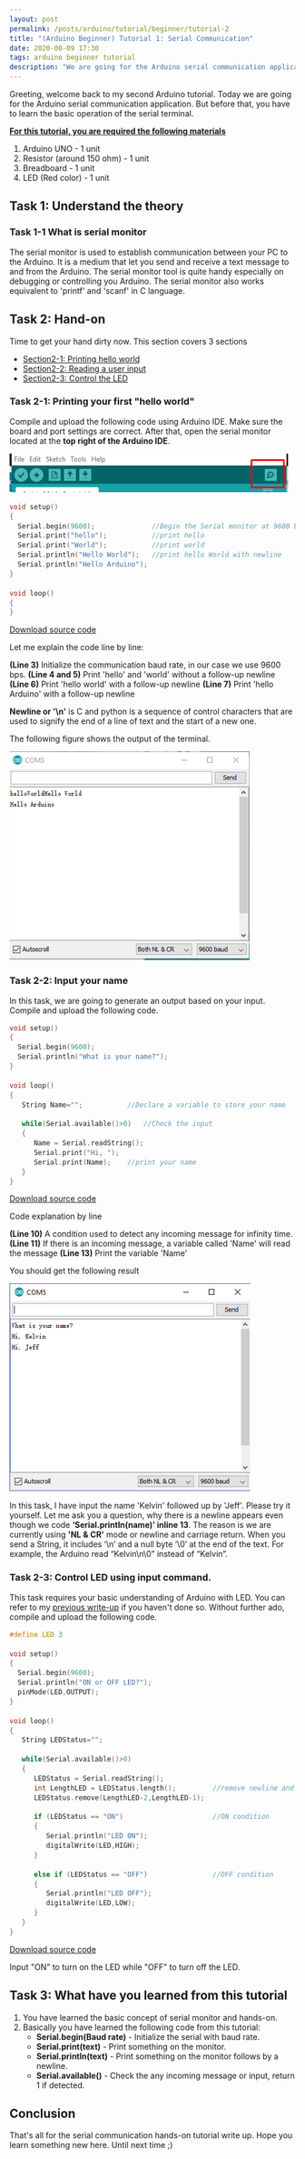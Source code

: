 ```yaml
---
layout: post
permalink: /posts/arduino/tutorial/beginner/tutorial-2
title: "(Arduino Beginner) Tutorial 1: Serial Communication"
date: 2020-08-09 17:30
tags: arduino beginner tutorial
description: "We are going for the Arduino serial communication application. But before that, you have to learn the basic operation of the serial terminal."
---
```


Greeting, welcome back to my second Arduino tutorial. Today we are going for the Arduino serial communication application. But before that, you have to learn the basic operation of the serial terminal. 

<u><b>For this tutorial, you are required the following materials</b></u>

1. Arduino UNO - 1 unit
1. Resistor (around 150 ohm) - 1 unit
1. Breadboard - 1 unit
1. LED (Red color) - 1 unit

## Task 1: Understand the theory

### Task 1-1 What is serial monitor

The serial monitor is used to establish communication between your PC to the Arduino. It is a medium that let you send and receive a text message to and from the Arduino. The serial monitor tool is quite handy especially on debugging or controlling you Arduino. The serial monitor also works equivalent to 'printf' and 'scanf' in C language. 

## Task 2: Hand-on

Time to get your hand dirty now. This section covers 3 sections

- [Section2-1: Printing hello world](#2-1)
- [Section2-2: Reading a user input](#2-2)
- [Section2-3: Control the LED](#2-3)

<span id="2-1"></span>

### Task 2-1: Printing your first "hello world"

Compile and upload the following code using Arduino IDE. Make sure the board and port settings are correct.  After that, open the serial monitor located at the **top right of the Arduino IDE**.

![serial monitor](/assets/images/arduino/tutorial/beginner/2020-08-09-tutorial-2/1.png)

```c++
void setup() 
{
  Serial.begin(9600);              //Begin the Serial monitor at 9600 baud rate
  Serial.print("hello");           //print hello
  Serial.print("World");           //print world
  Serial.println("Hello World");   //print hello World with newline
  Serial.println("Hello Arduino");  
}

void loop() 
{ 
}
```

<a href="https://github.com/DesKel/DesKel.github.io/blob/master/assets/script/arduino/tutorial/beginner/tutorial-2/tutorial-2-1.ino" class="btn btn-github"  target="_blank"><span class="icon"></span>Download source code</a>

Let me explain the code line by line:

**(Line 3)** Initialize the communication baud rate, in our case we use 9600 bps.
**(Line 4 and 5)** Print 'hello' and 'world' without a follow-up newline
**(Line 6)** Print 'hello world' with a follow-up newline
**(Line 7)** Print 'hello Arduino' with a follow-up newline

**Newline or '\n'** is C and python is a sequence of control characters that are used to signify the end of a line of text and the start of a new one. 

The following figure shows the output of the terminal.

![output 2-1](/assets/images/arduino/tutorial/beginner/2020-08-09-tutorial-2/2.png)

<span id="2-2"></span>

### Task 2-2: Input your name

In this task, we are going to generate an output based on your input. Compile and upload the following code.

```c++
void setup() 
{
  Serial.begin(9600);
  Serial.println("What is your name?");             
}

void loop() 
{
   String Name="";           //Declare a variable to store your name

   while(Serial.available()>0)   //Check the input
   {
      Name = Serial.readString(); 
      Serial.print("Hi, ");
      Serial.print(Name);    //print your name  
   }
}
```

<a href="https://github.com/DesKel/DesKel.github.io/blob/master/assets/script/arduino/tutorial/beginner/tutorial-2/tutorial-2-2.ino" class="btn btn-github"  target="_blank"><span class="icon"></span>Download source code</a>

Code explanation by line

**(Line 10)** A condition used to detect any incoming message for infinity time.
**(Line 11)** If there is an incoming message, a variable called 'Name' will read the message
**(Line 13)** Print the variable 'Name'

You should get the following result

![output 2-2](/assets/images/arduino/tutorial/beginner/2020-08-09-tutorial-2/3.png)

In this task, I have input the name 'Kelvin' followed up by 'Jeff'. Please try it yourself. Let me ask you a question, why there is a newline appears even though we code **‘Serial.println(name)’ inline 13**. The reason is we are currently using **'NL & CR'** mode or newline and carriage return.  When you send a String, it includes ‘\n’ and a null byte ‘\0’  at the end of the text.  For example, the Arduino read “Kelvin\n\0” instead of “Kelvin”. 

<span id="2-3"></span>

### Task 2-3: Control LED using input command.

This task requires your basic understanding of Arduino with LED. You can refer to my [previous write-up](https://deskel.github.io/posts/arduino/tutorial/beginner/tutorial-1) if you haven't done so. Without further ado, compile and upload the following code.

```c++
#define LED 3

void setup() 
{
  Serial.begin(9600);
  Serial.println("ON or OFF LED?");  
  pinMode(LED,OUTPUT);
}

void loop() 
{
   String LEDStatus="";          

   while(Serial.available()>0)   
   {
      LEDStatus = Serial.readString();          
      int LengthLED = LEDStatus.length();         //remove newline and null
      LEDStatus.remove(LengthLED-2,LengthLED-1);
     
      if (LEDStatus == "ON")                      //ON condition
      {
         Serial.println("LED ON");
         digitalWrite(LED,HIGH);
      }

      else if (LEDStatus == "OFF")                //OFF condition
      {
         Serial.println("LED OFF");
         digitalWrite(LED,LOW);
      }
   }
}
```

<a href="https://github.com/DesKel/DesKel.github.io/blob/master/assets/script/arduino/tutorial/beginner/tutorial-2/tutorial-2-3.ino" class="btn btn-github"  target="_blank"><span class="icon"></span>Download source code</a>

Input "ON" to turn on the LED while "OFF" to turn off the LED.

## Task 3: What have you learned from this tutorial

1. You have learned the basic concept of serial monitor and hands-on.
2. Basically you have learned the following code from this tutorial: 
	- **Serial.begin(Baud rate)** - Initialize the serial with baud rate.
	- **Serial.print(text)** - Print something on the monitor.
	- **Serial.println(text)** - Print something on the monitor follows by a newline.
	- **Serial.available()** - Check the any incoming message or input, return 1 if detected.
	
## Conclusion

That's all for the serial communication hands-on tutorial write up. Hope you learn something new here. Until next time ;)
